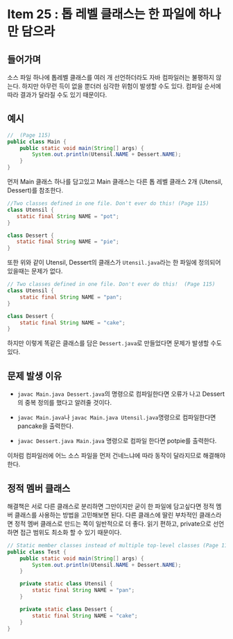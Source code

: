 # Item 25 : 톱 레벨 클래스는 한 파일에 하나만 담으라 


## 들어가며
소스 파일 하나에 톱레벨 클래스를 여러 개 선언하더라도 자바 컴파일러는 불평하지 않는다. 하지만 아무런 득이 없을 뿐더러 심각한 위험이 발생할 수도 있다. 컴파일 순서에 따라 결과가 달라질 수도 있기 때문이다.


## 예시

```Java
//  (Page 115)
public class Main {
    public static void main(String[] args) {
        System.out.println(Utensil.NAME + Dessert.NAME);
    }
}
```
먼저 Main 클래스 하나를 담고있고 Main 클래스는 다른 톱 레벨 클래스 2개 (Utensil, Dessert)를 참조한다. 


```Java
//Two classes defined in one file. Don't ever do this! (Page 115)
class Utensil {
   static final String NAME = "pot";
}

class Dessert {
   static final String NAME = "pie";
}
```
또한 위와 같이 Utensil, Dessert의 클래스가 `Utensil.java`라는 한 파일에 정의되어있을때는 문제가 없다. 

```Java
// Two classes defined in one file. Don't ever do this!  (Page 115)
class Utensil {
    static final String NAME = "pan";
}

class Dessert {
    static final String NAME = "cake";
}

```
하지만 이렇게 똑같은 클래스를 담은 `Dessert.java`로 만들었다면 문제가 발생할 수도 있다.


## 문제 발생 이유
- `javac Main.java Dessert.java`의 명령으로 컴파일한다면 오류가 나고 Dessert의 중복 정의를 했다고 알려줄 것이다. 

- `javac Main.java`나 `javac Main.java Utensil.java`명령으로 컴파일한다면 pancake을 출력한다. 

- `javac Dessert.java Main.java` 명령으로 컴파일 한다면 potpie를 출력한다.


이처럼 컴파일러에 어느 소스 파일을 먼저 건네느냐에 따라 동작이 달라지므로 해결해야 한다. 



## 정적 멤버 클래스
해결책은 서로 다른 클래스로 분리하면 그만이지만 굳이 한 파일에 담고싶다면 정적 멤버 클래스를 사용하는 방법을 고민해보면 된다. 다른 클래스에 딸린 부차적인 클래스라면 정적 멤버 클래스로 만드는 쪽이 일반적으로 더 좋다. 읽기 편하고, private으로 선언하면 접근 범위도 최소화 할 수 있기 때문이다.

```Java
// Static member classes instead of multiple top-level classes (Page 116)
public class Test {
    public static void main(String[] args) {
        System.out.println(Utensil.NAME + Dessert.NAME);
    }

    private static class Utensil {
        static final String NAME = "pan";
    }

    private static class Dessert {
        static final String NAME = "cake";
    }
}
```
